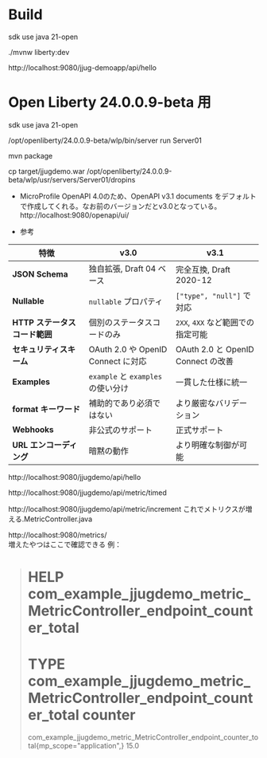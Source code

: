 # Build

sdk use java 21-open  

./mvnw liberty:dev

http://localhost:9080/jjug-demoapp/api/hello

# Open Liberty 24.0.0.9-beta 用

sdk use java 21-open  

/opt/openliberty/24.0.0.9-beta/wlp/bin/server run Server01

mvn package

cp target/jjugdemo.war /opt/openliberty/24.0.0.9-beta/wlp/usr/servers/Server01/dropins

- MicroProfile OpenAPI 4.0のため、OpenAPI v3.1 documents をデフォルトで作成してくれる。なお前のバージョンだとv3.0となっている。
http://localhost:9080/openapi/ui/

- 参考

| 特徴                          | v3.0                               | v3.1                               |
| ----------------------------- | ---------------------------------- | ---------------------------------- |
| **JSON Schema**               | 独自拡張, Draft 04 ベース          | 完全互換, Draft 2020-12            |
| **Nullable**                  | `nullable` プロパティ              | `["type", "null"]` で対応          |
| **HTTP ステータスコード範囲** | 個別のステータスコードのみ         | `2XX`, `4XX` など範囲での指定可能  |
| **セキュリティスキーム**      | OAuth 2.0 や OpenID Connect に対応 | OAuth 2.0 と OpenID Connect の改善 |
| **Examples**                  | `example` と `examples` の使い分け | 一貫した仕様に統一                 |
| **format キーワード**         | 補助的であり必須ではない           | より厳密なバリデーション           |
| **Webhooks**                  | 非公式のサポート                   | 正式サポート                       |
| **URL エンコーディング**      | 暗黙の動作                         | より明確な制御が可能               |

http://localhost:9080/jjugdemo/api/hello

http://localhost:9080/jjugdemo/api/metric/timed

http://localhost:9080/jjugdemo/api/metric/increment
これでメトリクスが増える.MetricController.java

http://localhost:9080/metrics/  
増えたやつはここで確認できる
例：
> # HELP com_example_jjugdemo_metric_MetricController_endpoint_counter_total  
> # TYPE com_example_jjugdemo_metric_MetricController_endpoint_counter_total counter
> com_example_jjugdemo_metric_MetricController_endpoint_counter_total{mp_scope="application",} 15.0
